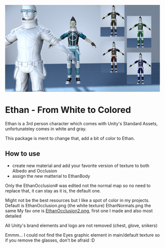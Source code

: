 ![cover](https://raw.githubusercontent.com/cssmfc/unity/master/resources/Ethan_Unity/ethan_cover.jpg)

# Ethan - From White to Colored #
Ethan is a 3rd person character which comes with Unity's Standard Assets, unfortunateley comes in white and gray.

This package is ment to change that, add a bit of color to Ethan.


## How to use ##
- create new material and add your favorite version of texture to both Albedo and Occlusion
- assign the new matterial to EthanBody

Only the EthanOcclusion# was edited not the normal map so no need to replace that, it can stay as it is, the default one.

Might not be the best resources but I like a spot of color in my projects.
Default is EthanOcclusion.png (the white texture) EthanNormals.png the same 
My fav one is [EthanOcclusion2.png](https://github.com/cssmfc/unity/blob/master/resources/Ethan_Unity/Textures/EthanOcclusion2.png), first one I made and also most detailed

All Unity's brand elements and logo are not removed (chest, glove, snikers)

Emmm... I could not find the Eyes graphic element in main/default texture so if you remove the glasses, don't be afraid :D 
